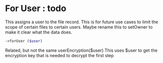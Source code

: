 # For User : todo
This assigns a user to the file record.
This is for future use cases to limit the scope of certain files to certain users.
Maybe rename this to setOwner to make it clear what the data does.
```php
->forUser ($user)
```

Related, but not the same userEncryption($user)
This uses $user to get the encryption key that is needed to decrypt the first step
